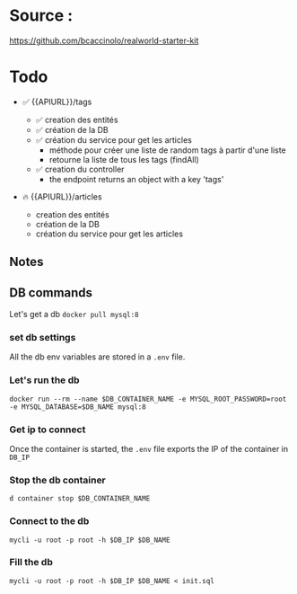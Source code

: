 # Source : 
https://github.com/bcaccinolo/realworld-starter-kit

# Todo 

- ✅ {{APIURL}}/tags
    - ✅ creation des entités 
    - ✅ création de la DB
    - ✅ création du service pour get les articles
        - méthode pour créer une liste de random tags à partir d'une liste
        - retourne la liste de tous les tags (findAll)
    - ✅ creation du controller
        - the endpoint returns an object with a key 'tags'
           
- 🔥 {{APIURL}}/articles
    - creation des entités 
    - création de la DB
    - création du service pour get les articles 
    



## Notes

## DB commands
Let's get a db
`
docker pull mysql:8
`

### set db settings

All the db env variables are stored in a `.env` file.

### Let's run the db
`
docker run --rm --name $DB_CONTAINER_NAME -e MYSQL_ROOT_PASSWORD=root -e MYSQL_DATABASE=$DB_NAME mysql:8
`

### Get ip to connect

Once the container is started, the `.env` file exports the IP of the container in `DB_IP`

### Stop the db container
`
d container stop $DB_CONTAINER_NAME
`

### Connect to the db
`
 mycli -u root -p root -h $DB_IP $DB_NAME
`

### Fill the db 
`
mycli -u root -p root -h $DB_IP $DB_NAME < init.sql
`



